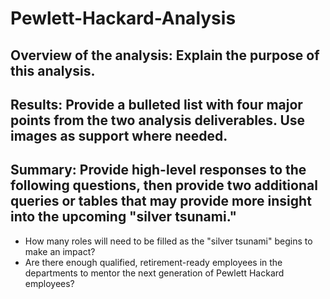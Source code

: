 # Pewlett-Hackard-Analysis

## Overview of the analysis: Explain the purpose of this analysis.

## Results: Provide a bulleted list with four major points from the two analysis deliverables. Use images as support where needed.

## Summary: Provide high-level responses to the following questions, then provide two additional queries or tables that may provide more insight into the upcoming "silver tsunami."
 - How many roles will need to be filled as the "silver tsunami" begins to make an impact?
 - Are there enough qualified, retirement-ready employees in the departments to mentor the next generation of Pewlett Hackard employees?
